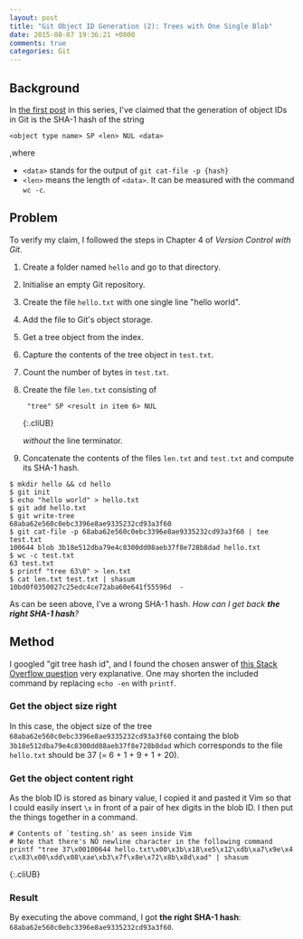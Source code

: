 ```yaml
---
layout: post
title: "Git Object ID Generation (2): Trees with One Single Blob"
date: 2015-08-07 19:36:21 +0800
comments: true
categories: Git
---
```


Background
---

In [the first post][seri1] in this series, I've claimed that the
generation of object IDs in Git is the SHA-1 hash of the string

    <object type name> SP <len> NUL <data>

,where

- `<data>` stands for the output of `git cat-file -p {hash}`
- `<len>` means the length of `<data>`.  It can be measured with the
    command `wc -c`.

Problem
---

To verify my claim, I followed the steps in Chapter 4 of *Version
Control with Git*.

1. Create a folder named `hello` and go to that directory.
2. Initialise an empty Git repository.
3. Create the file `hello.txt` with one single line "hello world".
4. Add the file to Git's object storage.
5. Get a tree object from the index.
6. Capture the contents of the tree object in `test.txt`.
7. Count the number of bytes in `test.txt`.
8. Create the file `len.txt` consisting of

        "tree" SP <result in item 6> NUL
    {:.cliUB}

    *without* the line terminator.

9. Concatenate the contents of the files `len.txt` and `test.txt` and
compute its SHA-1 hash.

<pre class="cliUB"><code>$ mkdir hello && cd hello
$ git init
$ echo "hello world" &gt; hello.txt
$ git add hello.txt
$ git write-tree
<span class="UBHLCode">68aba62e560c0ebc3396e8ae9335232cd93a3f60</span>
$ git cat-file -p 68aba62e560c0ebc3396e8ae9335232cd93a3f60 | tee test.txt
<span class="UBHLCode">100644 blob 3b18e512dba79e4c8300dd08aeb37f8e728b8dad	hello.txt</span>
$ wc -c test.txt
63 test.txt
$ printf "tree 63\0" &gt; len.txt
$ cat len.txt test.txt | shasum
<span class="err">10bd0f0350027c25edc4ce72aba60e641f55596d  -</span>
</code></pre>

As can be seen above, I've <span class="err">a wrong SHA-1
hash</span>.  *How can I get back **the right SHA-1 hash**?*

<!-- more -->

Method
---

I googled "git tree hash id", and I found the chosen answer of
[this Stack Overflow question][so13977017] very explanative.  One may
shorten the included command by replacing `echo -en` with `printf`.

### Get the object size right

In this case, the object size of the tree
`68aba62e560c0ebc3396e8ae9335232cd93a3f60` containg the blob
`3b18e512dba79e4c8300dd08aeb37f8e728b8dad` which corresponds to the
file `hello.txt` should be 37 (= 6 + 1 + 9 + 1 + 20).

### Get the object content right

As the blob ID is stored as binary value, I copied it and pasted it
Vim so that I could easily insert `\x` in front of a pair of hex
digits in the blob ID.  I then put the things together in a command.

    # Contents of `testing.sh' as seen inside Vim
    # Note that there's NO newline character in the following command
    printf "tree 37\x00100644 hello.txt\x00\x3b\x18\xe5\x12\xdb\xa7\x9e\x4
    c\x83\x00\xdd\x08\xae\xb3\x7f\x8e\x72\x8b\x8d\xad" | shasum
{:.cliUB}

### Result

By executing the above command, I got **the right SHA-1 hash**:
`68aba62e560c0ebc3396e8ae9335232cd93a3f60`.

[seri1]: /blog/2015/08/07/git-object-id-generation-1-blobs-and-commits/
[so13977017]: http://stackoverflow.com/a/13977017
